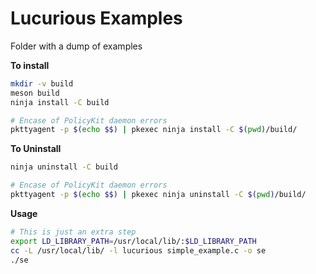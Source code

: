 # Lucurious Examples
Folder with a dump of examples

**To install**
```bash
mkdir -v build
meson build
ninja install -C build

# Encase of PolicyKit daemon errors
pkttyagent -p $(echo $$) | pkexec ninja install -C $(pwd)/build/
```

**To Uninstall**
```bash
ninja uninstall -C build

# Encase of PolicyKit daemon errors
pkttyagent -p $(echo $$) | pkexec ninja uninstall -C $(pwd)/build/
```

**Usage**
```bash
# This is just an extra step
export LD_LIBRARY_PATH=/usr/local/lib/:$LD_LIBRARY_PATH
cc -L /usr/local/lib/ -l lucurious simple_example.c -o se
./se
```
